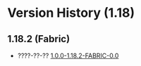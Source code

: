 # Version History (1.18)

## 1.18.2 (Fabric)

- ????-??-?? [1.0.0-1.18.2-FABRIC-0.0](1.0.0-1.18.2-FABRIC-0.0.md)